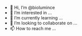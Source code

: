 - 👋 Hi, I’m @biolumince
- 👀 I’m interested in ...
- 🌱 I’m currently learning ...
- 💞️ I’m looking to collaborate on ...
- 📫 How to reach me ...

<!---
biolumince/biolumince is a ✨ special ✨ repository because its `README.md` (this file) appears on your GitHub profile.
You can click the Preview link to take a look at your changes.
--->

